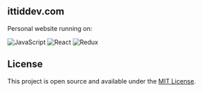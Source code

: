 ## ittiddev.com
Personal website running on:

![JavaScript](https://img.shields.io/badge/-JavaScript-fff?&logo=JavaScript&logoColor=ddc508)
![React](https://img.shields.io/badge/-React-fff?&logo=react&logoColor=blue)
![Redux](https://img.shields.io/badge/-Redux-fff?&logo=Redux&logoColor=purple)

## License
This project is open source and available under the [MIT License](https://github.com/ittid/ittiddev.io/blob/master/LICENSE).

